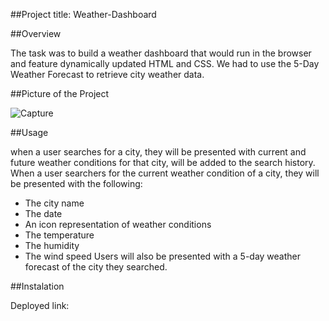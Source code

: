 ##Project title: Weather-Dashboard

##Overview

The task was to build a weather dashboard that would run in the browser and feature dynamically updated HTML and CSS. We had to use the 5-Day Weather Forecast to retrieve city weather data.

##Picture of the Project

![Capture](https://github.com/Raxch23/Weather-Dashboard/assets/148925012/c3419501-1f6a-462c-b929-01ff976cf03d)

##Usage

when a user searches for a city, they will be presented with current and future weather conditions for that city, will be added to the search history. When a user searchers for the current weather condition of a city, they will be presented with the following:
* The city name
* The date
* An icon representation of weather conditions
* The temperature
* The humidity
* The wind speed
Users will also be  presented with a 5-day weather forecast of the city they searched.

##Instalation

Deployed link:

